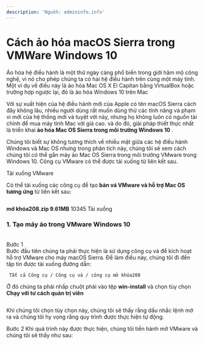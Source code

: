 ```yaml
---
description: 'Nguồn: admininfo.info'
---
```


# Cách ảo hóa macOS Sierra trong VMWare Windows 10

Ảo hóa hệ điều hành là một thứ ngày càng phổ biến trong giới hâm mộ công nghệ, vì nó cho phép chúng ta có hai hệ điều hành trên cùng một máy tính. Một ví dụ về điều này là ảo hóa Mac OS X El Capitan bằng VirtualBox hoặc trường hợp ngược lại, đó là ảo hóa Windows 10 trên Mac

Với sự xuất hiện của hệ điều hành mới của Apple có tên macOS Sierra cách đây không lâu, nhiều người dùng rất muốn dùng thử các tính năng và phạm vi mới của hệ thống mới và tuyệt vời này, nhưng họ không luôn có nguồn tài chính để mua máy tính Mac với giá cao. và do đó, giải pháp thiết thực nhất là triển khai **ảo hóa Mac OS Sierra trong môi trường Windows 10** .

Chúng tôi biết sự không tương thích về nhiều mặt giữa các hệ điều hành Windows và Mac OS nhưng trong phân tích này, chúng tôi sẽ xem cách chúng tôi có thể gắn máy ảo Mac OS Sierra trong môi trường VMware trong Windows 10. Công cụ VMware có thể được tải xuống từ liên kết sau.

Tải xuống VMware

Có thể tải xuống các công cụ để tạo **bản vá VMware và hỗ trợ Mac OS tương ứng** từ liên kết sau:

<figure><img src="broken-reference" alt=""><figcaption></figcaption></figure>

**mở khóa208.zip 9.61MB** 10345 Tải xuống

### **1.** Tạo máy ảo trong VMware Windows 10

\
Bước 1\
Bước đầu tiên chúng ta phải thực hiện là sử dụng công cụ vá để kích hoạt hỗ trợ VMware cho máy macOS Sierra. Để làm điều này, chúng tôi đi đến tập tin được tải xuống đường dẫn:

```
 Tất cả Công cụ / Công cụ vá / công cụ mở khóa208 
```

Ở đó chúng ta phải nhấp chuột phải vào tệp **win-install** và chọn tùy chọn **Chạy với tư cách quản trị viên**

<figure><img src="broken-reference" alt=""><figcaption></figcaption></figure>

Khi chúng tôi chọn tùy chọn này, chúng tôi sẽ thấy rằng dấu nhắc lệnh mở ra và chúng tôi hy vọng rằng quy trình được thực hiện tự động.

Bước 2 Khi quá trình này được thực hiện, chúng tôi tiến hành mở VMware và chúng tôi sẽ thấy như sau:

